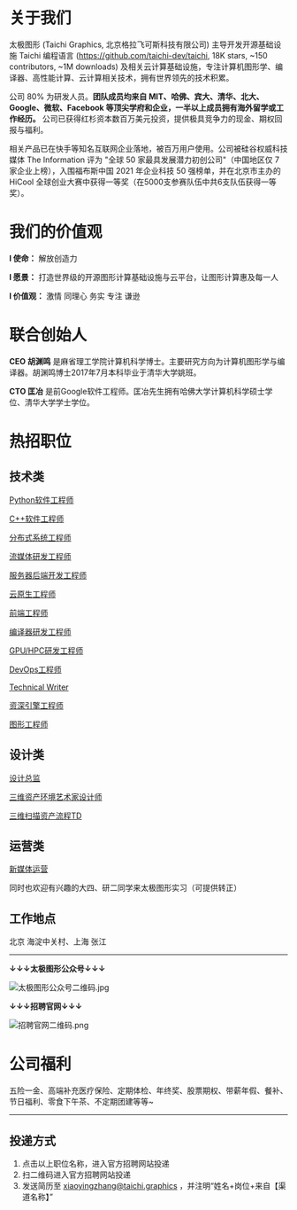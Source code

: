 
关于我们
=====
太极图形 (Taichi Graphics, 北京格拉飞可斯科技有限公司) 主导开发开源基础设施 Taichi 编程语言 (https://github.com/taichi-dev/taichi, 18K stars, ~150 contributors, ~1M downloads) 及相关云计算基础设施，专注计算机图形学、编译器、高性能计算、云计算相关技术，拥有世界领先的技术积累。

﻿公司 80% 为研发人员。**团队成员均来自 MIT、哈佛、宾大、清华、北大、Google、微软、Facebook 等顶尖学府和企业，一半以上成员拥有海外留学或工作经历。** 公司已获得红杉资本数百万美元投资，提供极具竞争力的现金、期权回报与福利。

相关产品已在快手等知名互联网企业落地，被百万用户使用。公司被硅谷权威科技媒体 The Information 评为 "全球 50 家最具发展潜力初创公司"（中国地区仅 7 家企业上榜），入围福布斯中国 2021 年企业科技 50 强榜单，并在北京市主办的 HiCool 全球创业大赛中获得一等奖（在5000支参赛队伍中共6支队伍获得一等奖）。

我们的价值观
========

**l 使命：** 解放创造力 

**l 愿景：** 打造世界级的开源图形计算基础设施与云平台，让图形计算惠及每一人

**l 价值观：** 激情 同理心 务实 专注 谦逊

联合创始人
=======
**CEO 胡渊鸣** 是麻省理工学院计算机科学博士。主要研究方向为计算机图形学与编译器。胡渊鸣博士2017年7月本科毕业于清华大学姚班。

**CTO 匡冶** 是前Google软件工程师。匡冶先生拥有哈佛大学计算机科学硕士学位、清华大学学士学位。

热招职位
=====

## 技术类

[Python软件工程师](https://app.mokahr.com/apply/taichi/41024?hash=%23%2Fjob%2Fbbbfd94f-d885-40b7-bca2-2930ca48f3d4%3Ffrom%3Dqrcode%26isRecommendation%3Dfalse)

[C++软件工程师](https://app.mokahr.com/apply/taichi/41024?hash=%23%2Fjob%2F63f7f1ba-5426-4f27-9cb2-c86d6fa0c641%3Ffrom%3Dqrcode%26isRecommendation%3Dfalse)

[分布式系统工程师](https://app.mokahr.com/apply/taichi/41024?hash=%23%2Fjob%2F9bb07726-6d0c-449a-83c7-f19c5999773a%3Ffrom%3Dqrcode%26isRecommendation%3Dfalse)

[流媒体研发工程师](https://app.mokahr.com/apply/taichi/41024?hash=%23%2Fjob%2Fe1b8b21f-30f8-494e-9a98-e2b9449582f5%3Ffrom%3Dqrcode%26isRecommendation%3Dfalse)

[服务器后端开发工程师](https://app.mokahr.com/apply/taichi/41024?hash=%23%2Fjob%2F2097133a-a596-411b-abdb-1e6d6170db4a%3Ffrom%3Dqrcode%26isRecommendation%3Dfalse)

[云原生工程师](https://app.mokahr.com/apply/taichi/41024?hash=%23%2Fjob%2F41b04de8-0398-4802-904b-5a31f0f92fc0%3Ffrom%3Dqrcode%26isRecommendation%3Dfalse)

[前端工程师](https://app.mokahr.com/apply/taichi/41024?hash=%23%2Fjob%2Fddc2922f-f2ef-4b3d-9758-612019a4971a%3Ffrom%3Dqrcode%26isRecommendation%3Dfalse)

[编译器研发工程师](https://app.mokahr.com/apply/taichi/41024?hash=%23%2Fjob%2F5601b06a-35b7-4700-96af-3111ac885454%3Ffrom%3Dqrcode%26isRecommendation%3Dfalse)

[GPU/HPC研发工程师](https://app.mokahr.com/apply/taichi/41024?hash=%23%2Fjob%2F4ed134a5-0702-4df6-b5fc-4dd50629ca1f%3Ffrom%3Dqrcode%26isRecommendation%3Dfalse)

[DevOps工程师](https://app.mokahr.com/apply/taichi/41024?hash=%23%2Fjob%2F1e91de8b-268d-4f70-904b-f8456a9f6b09%3Ffrom%3Dqrcode%26isRecommendation%3Dfalse)

[Technical Writer](https://app.mokahr.com/apply/taichi/41024?hash=%23%2Fjob%2F382ec0b2-ce06-4e7e-9703-954116633f96%3Ffrom%3Dqrcode%26isRecommendation%3Dfalse)

[资深引擎工程师](https://app.mokahr.com/apply/taichi/41024?hash=%23%2Fjob%2F2047eaf4-25ca-4006-bb31-99adc9cc092c%3Ffrom%3Dqrcode%26isRecommendation%3Dfalse)

[图形工程师](https://app.mokahr.com/apply/taichi/41024?hash=%23%2Fjob%2Feb6dc36f-baa5-4322-b887-2d16c0ed7f44%3Ffrom%3Dqrcode%26isRecommendation%3Dfalse)

## 设计类

[设计总监](https://app.mokahr.com/apply/taichi/41024?hash=%23%2Fjob%2Fa7d04b7f-4330-4316-a4c8-4fdeeb9509e5%3Ffrom%3Dqrcode%26isRecommendation%3Dfalse)

[三维资产环境艺术家设计师](https://app.mokahr.com/apply/taichi/41024?hash=%23%2Fjob%2F27002ca7-9832-4bdd-8101-fa301dbdc3d3%3Ffrom%3Dqrcode%26isRecommendation%3Dfalse)

[三维扫描资产流程TD](https://app.mokahr.com/apply/taichi/41024?hash=%23%2Fjob%2F11846cbc-8c25-46b5-86b0-554361a9e8e7%3Ffrom%3Dqrcode%26isRecommendation%3Dfalse)

## 运营类

[新媒体运营](https://app.mokahr.com/apply/taichi/41024?hash=%23%2Fjob%2F48583486-bd4d-4364-ab62-8d342e182381%3Ffrom%3Dqrcode%26isRecommendation%3Dfalse)

同时也欢迎有兴趣的大四、研二同学来太极图形实习（可提供转正）


## 工作地点
北京 海淀中关村、上海 张江


***



**↓↓↓太极图形公众号↓↓↓**

![太极图形公众号二维码.jpg](https://s2.loli.net/2021/12/24/vsHNiXWEzJY8Ur6.jpg)

**↓↓↓招聘官网↓↓↓**

![招聘官网二维码.png](https://s2.loli.net/2021/12/24/lYoBm54Hcexrbi2.png)



公司福利
======

五险一金、高端补充医疗保险、定期体检、年终奖、股票期权、带薪年假、餐补、节日福利、零食下午茶、不定期团建等等~

***

## 投递方式
1. 点击以上职位名称，进入官方招聘网站投递
2. 扫二维码进入官方招聘网站投递
3. 发送简历至 xiaoyingzhang@taichi.graphics ，并注明“姓名+岗位+来自【渠道名称】”



